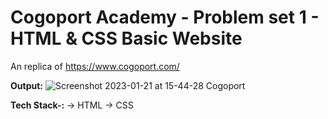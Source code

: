 # Cogoport Academy - Problem set 1 - HTML & CSS Basic Website
An replica of https://www.cogoport.com/ 

**Output:**
![Screenshot 2023-01-21 at 15-44-28 Cogoport](https://user-images.githubusercontent.com/22000431/213862435-9ce027d1-ca43-470a-9cac-cd8aaa0e7eda.png)

**Tech Stack-:**
 -> HTML
 -> CSS



